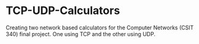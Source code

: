 # TCP-UDP-Calculators
Creating two network based calculators for the Computer Networks (CSIT 340) final project. One using TCP and the other using UDP.
